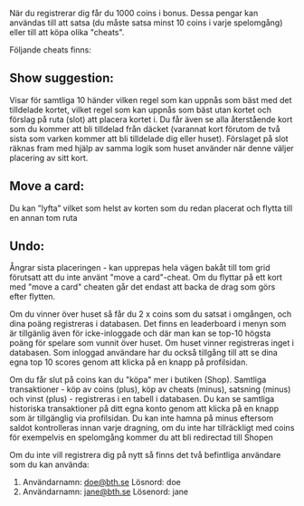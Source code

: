 När du registrerar dig får du 1000 coins i bonus. Dessa pengar kan användas till att satsa (du måste satsa minst 10 coins i varje spelomgång) eller till att köpa olika "cheats".  

Följande cheats finns:

## Show suggestion:

Visar för samtliga 10 händer vilken regel som kan uppnås som bäst med det tilldelade kortet, vilket regel som kan uppnås som bäst utan kortet och förslag på ruta (slot) att placera kortet i. Du får även se alla återstående kort som du kommer att bli tilldelad från däcket (varannat kort förutom de två sista som varken kommer att bli tilldelade dig eller huset). Förslaget på slot räknas fram med hjälp av samma logik som huset använder när denne väljer placering av sitt kort.

## Move a card:
Du kan ”lyfta” vilket som helst av korten som du redan placerat och flytta till en annan tom ruta

## Undo:

Ångrar sista placeringen - kan upprepas hela vägen bakåt till tom grid förutsatt att du inte använt "move a card"-cheat. Om du flyttar på ett kort med "move a card" cheaten går det endast att backa de drag som görs efter flytten.

Om du vinner över huset så får du 2 x coins som du satsat i omgången, och dina poäng registreras i databasen. Det finns en leaderboard i menyn som är tillgänlig även för icke-inloggade och där man kan se top-10 högsta poäng för spelare som vunnit över huset. Om huset vinner registreras inget i databasen. Som inloggad användare har du också tillgång till att se dina egna top 10 scores genom att klicka på en knapp på profilsidan. 

Om du får slut på coins kan du "köpa" mer i butiken (Shop). Samtliga transaktioner - köp av coins (plus), köp av cheats (minus), satsning (minus) och vinst (plus) - registreras i en tabell i databasen. Du kan se samtliga historiska transaktioner på ditt egna konto genom att klicka på en knapp som är tillgänglig via profilsidan. Du kan inte hamna på minus eftersom saldot kontrolleras innan varje dragning, om du inte har tillräckligt med coins för exempelvis en spelomgång kommer du att bli redirectad till Shopen 

Om du inte vill registrera dig på nytt så finns det två befintliga användare som du kan använda:  

1. Användarnamn: doe@bth.se Lösnord: doe
2. Användarnamn: jane@bth.se Lösenord: jane


